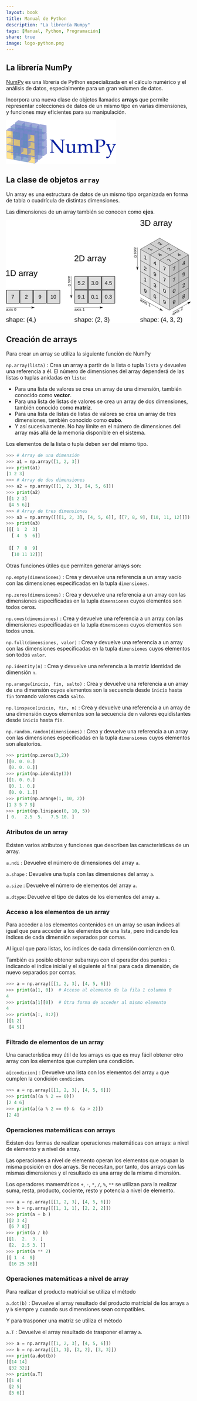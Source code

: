 ```yaml
---
layout: book
title: Manual de Python
description: "La librería Numpy"
tags: [Manual, Python, Programación]
share: true
image: logo-python.png
---
```


## La librería NumPy

[NumPy](https://www.numpy.org) es una librería de Python especializada en el cálculo numérico y el análisis de datos, especialmente para un gran volumen de datos.

Incorpora una nueva clase de objetos llamados **arrays** que permite representar colecciones de datos de un mismo tipo en varias dimensiones, y funciones muy eficientes para su manipulación.

![Logo librería numpy](img/numpy-logo.png)

## La clase de objetos `array`

Un array es una estructura de datos de un mismo tipo organizada en forma de tabla o cuadrícula de distintas dimensiones.

Las dimensiones de un array también se conocen como **ejes**.

![Arrays](img/arrays.png)

## Creación de arrays

Para crear un array se utiliza la siguiente función de NumPy

`np.array(lista)` : Crea un array a partir de la lista o tupla `lista` y devuelve una referencia a él. El número de dimensiones del array dependerá de las listas o tuplas anidadas en `lista`:

- Para una lista de valores se crea un array de una dimensión, también conocido como **vector**.
- Para una lista de listas de valores se crea un array de dos dimensiones, también conocido como **matriz**.
- Para una lista de listas de listas de valores se crea un array de tres dimensiones, también conocido como **cubo**.
- Y así sucesivamente. No hay límite en el número de dimensiones del array más allá de la memoria disponible en el sistema.

<i class="fa fa-exclamation-triangle" style="color:red;"></i> Los elementos de la lista o tupla deben ser del mismo tipo.

```python
>>> # Array de una dimensión
>>> a1 = np.array([1, 2, 3])
>>> print(a1)
[1 2 3]
>>> # Array de dos dimensiones
>>> a2 = np.array([[1, 2, 3], [4, 5, 6]])
>>> print(a2)
[[1 2 3]
 [4 5 6]]
>>> # Array de tres dimensiones
>>> a3 = np.array([[[1, 2, 3], [4, 5, 6]], [[7, 8, 9], [10, 11, 12]]])
>>> print(a3)
[[[ 1  2  3]
  [ 4  5  6]]

 [[ 7  8  9]
  [10 11 12]]]
```

Otras funciones útiles que permiten generar arrays son:

`np.empty(dimensiones)` : Crea y devuelve una referencia a un array vacío con las dimensiones especificadas en la tupla `dimensiones`.

`np.zeros(dimensiones)` : Crea y devuelve una referencia a un array con las dimensiones especificadas en la tupla `dimensiones` cuyos elementos son todos ceros.

`np.ones(dimensiones)` : Crea y devuelve una referencia a un array con las dimensiones especificadas en la tupla `dimensiones` cuyos elementos son todos unos.

`np.full(dimensiones, valor)` : Crea y devuelve una referencia a un array con las dimensiones especificadas en la tupla `dimensiones` cuyos elementos son todos `valor`.

`np.identity(n)` : Crea y devuelve una referencia a la matriz identidad de dimensión `n`.

`np.arange(inicio, fin, salto)` : Crea y devuelve una referencia a un array de una dimensión cuyos elementos son la secuencia desde `inicio` hasta `fin` tomando valores cada `salto`.

`np.linspace(inicio, fin, n)` : Crea y devuelve una referencia a un array de una dimensión cuyos elementos son la secuencia de `n` valores equidistantes desde `inicio` hasta `fin`.

`np.random.random(dimensiones)` : Crea y devuelve una referencia a un array con las dimensiones especificadas en la tupla `dimensiones` cuyos elementos son aleatorios.

```python
>>> print(np.zeros(3,2))
[[0. 0. 0.]
 [0. 0. 0.]]
>>> print(np.idendity(3))
[[1. 0. 0.]
 [0. 1. 0.]
 [0. 0. 1.]]
>>> print(np.arange(1, 10, 2))
[1 3 5 7 9]
>>> print(np.linspace(0, 10, 5))
[ 0.   2.5  5.   7.5 10. ]
```

### Atributos de un array

Existen varios atributos y funciones que describen las características de un array.

`a.ndi` : Devuelve el número de dimensiones del array `a`.

`a.shape` : Devuelve una tupla con las dimensiones del array `a`.

`a.size` : Devuelve el número de elementos del array `a`.

`a.dtype`: Devuelve el tipo de datos de los elementos del array `a`.

### Acceso a los elementos de un array

Para acceder a los elementos contenidos en un array se usan índices al igual que para acceder a los elementos de una lista, pero indicando los índices de cada dimensión separados por comas.

Al igual que para listas, los índices de cada dimensión comienzn en 0.

También es posible obtener subarrays con el operador dos puntos `:` indicando el índice inicial y el siguiente al final para cada dimensión, de nuevo separados por comas.

```python
>>> a = np.array([[1, 2, 3], [4, 5, 6]])
>>> print(a[1, 0])  # Acceso al elemento de la fila 1 columna 0
4
>>> print(a[1][0])  # Otra forma de acceder al mismo elemento
4
>>> print(a[:, 0:2])
[[1 2]
 [4 5]]
```

### Filtrado de elementos de un array

Una característica muy útil de los arrays es que es muy fácil obtener otro array con los elementos que cumplen una condición.

`a[condicion]` : Devuelve una lista con los elementos del array `a` que cumplen la condición `condicion`.

```python
>>> a = np.array([[1, 2, 3], [4, 5, 6]])
>>> print(a[(a % 2 == 0)])
[2 4 6]
>>> print(a[(a % 2 == 0) &  (a > 2)])
[2 4]
```

### Operaciones matemáticas con arrays

Existen dos formas de realizar operaciones matemáticas con arrays: a nivel de elemento y a nivel de array.

Las operaciones a nivel de elemento operan los elementos que ocupan la misma posición en dos arrays. Se necesitan, por tanto, dos arrays con las mismas dimensiones y el resultado es una array de la misma dimensión.

Los operadores mamemáticos `+`, `-`, `*`, `/`, `%`, `**` se utilizan para la realizar suma, resta, producto, cociente, resto y potencia a nivel de elemento.

```python
>>> a = np.array([[1, 2, 3], [4, 5, 6]])
>>> b = np.array([[1, 1, 1], [2, 2, 2]])
>>> print(a + b )
[[2 3 4]
 [6 7 8]]
>>> print(a / b)
[[1.  2.  3. ]
 [2.  2.5 3. ]]
>>> print(a ** 2)
[[ 1  4  9]
 [16 25 36]]
```

### Operaciones matemáticas a nivel de array

Para realizar el producto matricial se utiliza el método

`a.dot(b)` : Devuelve el array resultado del producto matricial de los arrays `a` y `b` siempre y cuando sus dimensiones sean compatibles.

Y para trasponer una matriz se utiliza el método

`a.T` : Devuelve el array resultado de trasponer el array `a`.

```python
>>> a = np.array([[1, 2, 3], [4, 5, 6]])
>>> b = np.array([[1, 1], [2, 2], [3, 3]])
>>> print(a.dot(b))
[[14 14]
 [32 32]]
>>> print(a.T)
[[1 4]
 [2 5]
 [3 6]]
```
